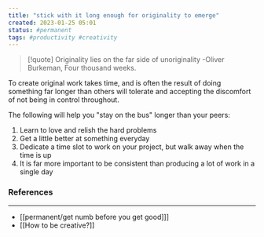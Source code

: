 ```yaml
---
title: "stick with it long enough for originality to emerge"
created: 2023-01-25 05:01
status: #permanent
tags: #productivity #creativity
---
```


>[!quote] Originality lies on the far side of unoriginality
>\-Oliver Burkeman, Four thousand weeks.

To create original work takes time, and is often the result of doing something far longer than others will tolerate and accepting the discomfort of not being in control throughout.

The following will help you "stay on the bus" longer than your peers:

1. Learn to love and relish the hard problems
2. Get a little better at something everyday
3. Dedicate a time slot to work on your project, but walk away when the time is up
4. It is far more important to be consistent than producing a lot of work in a single day

### References
---
- [[permanent/get numb before you get good]]]
- [[How to be creative?]]